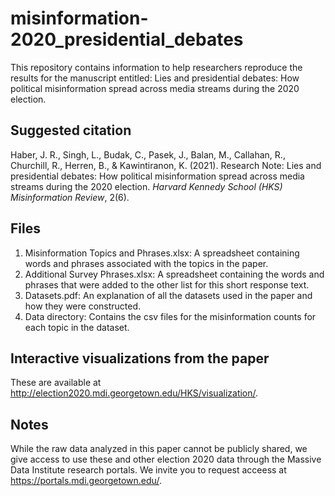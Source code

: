 # misinformation-2020_presidential_debates

This repository contains information to help researchers reproduce the results for the manuscript entitled: Lies and presidential debates: How political misinformation spread across media streams during the 2020 election.

## Suggested citation
Haber, J. R., Singh, L., Budak, C., Pasek, J., Balan, M., Callahan, R., Churchill, R., Herren, B., & Kawintiranon, K. (2021). Research Note: Lies and presidential debates: How political misinformation spread across media streams during the 2020 election. _Harvard Kennedy School (HKS) Misinformation Review_, 2(6).

## Files
1. Misinformation Topics and Phrases.xlsx: A spreadsheet containing words and phrases associated with the topics in the paper.
2. Additional Survey Phrases.xlsx: A spreadsheet containing the words and phrases that were added to the other list for this short response text.
3. Datasets.pdf: An explanation of all the datasets used in the paper and how they were constructed. 
4. Data directory: Contains the csv files for the misinformation counts for each topic in the dataset.

## Interactive visualizations from the paper
These are available at http://election2020.mdi.georgetown.edu/HKS/visualization/. 

## Notes
While the raw data analyzed in this paper cannot be publicly shared, we give access to use these and other election 2020 data through the Massive Data Institute research portals. We invite you to request acceess at https://portals.mdi.georgetown.edu/.
